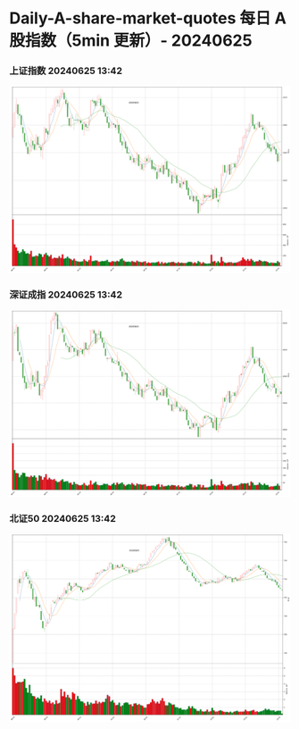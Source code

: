 
# Daily-A-share-market-quotes 每日 A 股指数（5min 更新）- 20240625

### 上证指数 20240625 13:42
![](./fig/2024/6/20240625-sh000001.png)

### 深证成指 20240625 13:42
![](./fig/2024/6/20240625-sz399001.png)

### 北证50 20240625 13:42
![](./fig/2024/6/20240625-bj899050.png)
